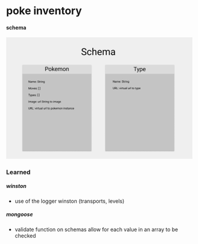 # poke inventory

#### schema

![inventory models](public/images/pokeinventory_schema.png)

### Learned

##### winston

- use of the logger winston (transports, levels)

##### mongoose

- validate function on schemas allow for each value in an array to be checked
